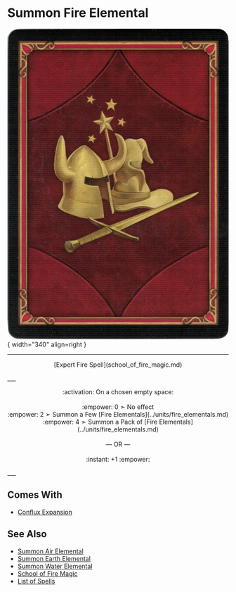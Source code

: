 # Summon Fire Elemental

![Summon Fire Elemental](../assets/player-deck-back.webp){ width="340" align=right }

___
<p style="text-align: center;" markdown>[Expert Fire Spell](school_of_fire_magic.md)</p>
___
<p style="text-align: center;" markdown>:activation: On a chosen empty space:<br><br>:empower: 0 ➣ No effect<br>:empower: 2 ➣ Summon a Few [Fire Elementals](../units/fire_elementals.md)<br>:empower: 4 ➣ Summon a Pack of [Fire Elementals](../units/fire_elementals.md)<br><br>— OR —<br><br>:instant: +1 :empower:</p>
___


## Comes With

- [Conflux Expansion](../content/conflux_expansion.md)


## See Also

- [Summon Air Elemental](summon_air_elemental.md)
- [Summon Earth Elemental](summon_earth_elemental.md)
- [Summon Water Elemental](summon_water_elemental.md)
- [School of Fire Magic](school_of_fire_magic.md)
- [List of Spells](index.md)
